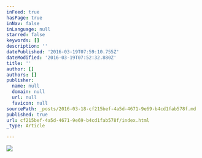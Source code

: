 ```yaml
---
inFeed: true
hasPage: true
inNav: false
inLanguage: null
starred: false
keywords: []
description: ''
datePublished: '2016-03-19T07:59:10.755Z'
dateModified: '2016-03-19T07:52:32.880Z'
title: ''
author: []
authors: []
publisher:
  name: null
  domain: null
  url: null
  favicon: null
sourcePath: _posts/2016-03-18-cf215bef-4a5d-4671-9e69-b4cd1fab578f.md
published: true
url: cf215bef-4a5d-4671-9e69-b4cd1fab578f/index.html
_type: Article

---
```

![](https://the-grid-user-content.s3-us-west-2.amazonaws.com/20aae4fc-3022-4bde-9d70-8a4302ff04e1.jpg)